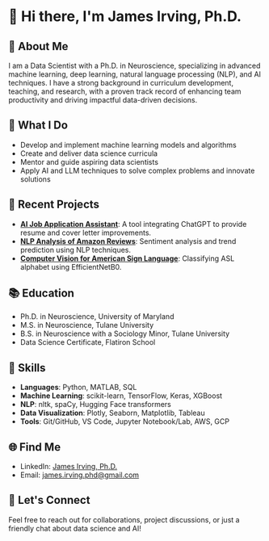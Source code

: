 # 👋 Hi there, I'm James Irving, Ph.D.


## 🔬 About Me
I am a Data Scientist with a Ph.D. in Neuroscience, specializing in advanced machine learning, deep learning, natural language processing (NLP), and AI techniques. I have a strong background in curriculum development, teaching, and research, with a proven track record of enhancing team productivity and driving impactful data-driven decisions.

## 🚀 What I Do
- Develop and implement machine learning models and algorithms
- Create and deliver data science curricula
- Mentor and guide aspiring data scientists
- Apply AI and LLM techniques to solve complex problems and innovate solutions

## 🌟 Recent Projects
- **[AI Job Application Assistant](https://github.com/jirvingphd/job-hunting-with-ai)**: A tool integrating ChatGPT to provide resume and cover letter improvements.
- **[NLP Analysis of Amazon Reviews](https://github.com/jirvingphd/amazon-reviews-nlp-analysis)**: Sentiment analysis and trend prediction using NLP techniques.
- **[Computer Vision for American Sign Language](https://github.com/jirvingphd/computer-vision-american-sign-language)**: Classifying ASL alphabet using EfficientNetB0.

## 📚 Education
- Ph.D. in Neuroscience, University of Maryland
- M.S. in Neuroscience, Tulane University
- B.S. in Neuroscience with a Sociology Minor, Tulane University
- Data Science Certificate, Flatiron School

## 🔧 Skills
- **Languages**: Python, MATLAB, SQL
- **Machine Learning**: scikit-learn, TensorFlow, Keras, XGBoost
- **NLP**: nltk, spaCy, Hugging Face transformers
- **Data Visualization**: Plotly, Seaborn, Matplotlib, Tableau
- **Tools**: Git/GitHub, VS Code, Jupyter Notebook/Lab, AWS, GCP

## 🌐 Find Me
- LinkedIn: [James Irving, Ph.D.](https://www.linkedin.com/in/james-irving-phd)
- Email: [james.irving.phd@gmail.com](mailto:james.irving.phd@gmail.com)

## 💬 Let's Connect
Feel free to reach out for collaborations, project discussions, or just a friendly chat about data science and AI!

